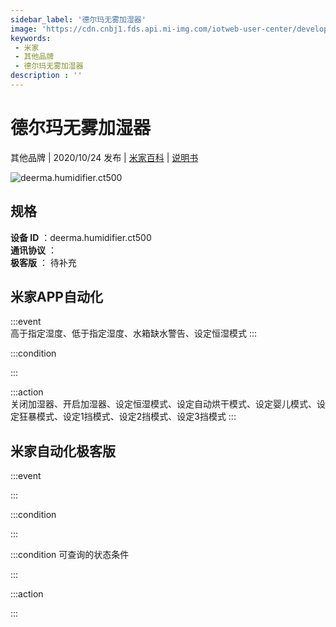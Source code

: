 ```yaml
---
sidebar_label: '德尔玛无雾加湿器'
image: 'https://cdn.cnbj1.fds.api.mi-img.com/iotweb-user-center/developer_1679071858780gEwwVH7S.png?GalaxyAccessKeyId=AKVGLQWBOVIRQ3XLEW&Expires=9223372036854775807&Signature=K1SfQ3o6Mq3uEItZuNulngiwx5Q='
keywords: 
 - 米家
 - 其他品牌
 - 德尔玛无雾加湿器
description : ''
---
```

# 德尔玛无雾加湿器

其他品牌 | 2020/10/24 发布 | [米家百科](https://home.mi.com/webapp/content/baike/product/index.html?model=deerma.humidifier.ct500) | [说明书](https://home.mi.com/views/introduction.html?model=deerma.humidifier.ct500&region=cn)

![deerma.humidifier.ct500](https://cdn.cnbj1.fds.api.mi-img.com/iotweb-user-center/developer_1679071858780gEwwVH7S.png?GalaxyAccessKeyId=AKVGLQWBOVIRQ3XLEW&Expires=9223372036854775807&Signature=K1SfQ3o6Mq3uEItZuNulngiwx5Q=)

## 规格  
> 
**设备 ID** ：deerma.humidifier.ct500  
**通讯协议** ：  
**极客版**  ： 待补充 


## 米家APP自动化  

:::event  
高于指定湿度、低于指定湿度、水箱缺水警告、设定恒湿模式
:::

:::condition  

:::

:::action   
关闭加湿器、开启加湿器、设定恒湿模式、设定自动烘干模式、设定婴儿模式、设定狂暴模式、设定1挡模式、设定2挡模式、设定3挡模式
:::

## 米家自动化极客版  

:::event  

:::

:::condition  

:::

:::condition 可查询的状态条件  

:::

:::action  

:::

        

